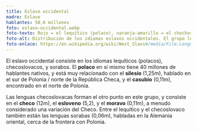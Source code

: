```yaml
---
title: Eslavo occidental
madre: Eslavo
hablantes: 58,6 millones
foto: eslavo-occidental.webp
foto-texto: Rojo = el lequítico (polaco), naranja-amarillo = el chechoslovako, púrpura = el sorabo. El punto púrpuro en el centro de Alemania muestra el polabo, parte del grupo lequítico, pero ahora extinto.
foto-alt: Distribución de los idiomas eslavos occidentales. El grupo lequítico (que incluye el polaco) se habla mayormente en Polonia y partes de Bielorusia, el continuo del chechoslovako en Chequia y Eslovaquia, y el sorabo unas partes muy pequeñas en el este de Alemania, cerca de Polonia y Chequia.
foto-enlace: https://en.wikipedia.org/wiki/West_Slavs#/media/File:Lenguas_eslavas_occidentales.PNG
---
```


El eslavo occidental consiste en los idiomas lequíticos (polacos), checoslovacos, y sorabos. El **polaco** en sí mismo tiene 40 millones de hablantes nativos, y está muy relacionado con el **silesio** (1,25m), hablado en el sur de Polonia / norte de la República Checa, y el **casubio** (0,11m), encontrado en el norte de Polonia.

Las lenguas checoslovacas forman el otro punto en este grupo, y consiste en el **checo** (12m), el **esloveno** (5,2), y el **moravo** (0,11m), a menudo considerado una variación del Checo. Entre el lequítico y el checoslovaco también están las lenguas sorabas (0,06m), habladas en la Alemania oriental, cerca de la frontera con Polonia.